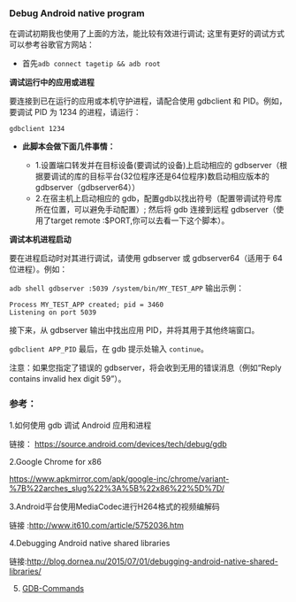 
### Debug Android native program 

在调试初期我也使用了上面的方法，能比较有效进行调试; 这里有更好的调试方式可以参考谷歌官方网站：

- 首先`adb connect tagetip && adb root`

**调试运行中的应用或进程**

要连接到已在运行的应用或本机守护进程，请配合使用 gdbclient 和 PID。例如，要调试 PID 为 1234 的进程，请运行：

`gdbclient 1234`

- **此脚本会做下面几件事情：**

   - 1.设置端口转发并在目标设备(要调试的设备)上启动相应的 gdbserver（根据要调试的库的目标平台(32位程序还是64位程序)数启动相应版本的gdbserver（gdbserver64））
   - 2.在宿主机上启动相应的 gdb，配置gdb以找出符号（配置带调试符号库所在位置，可以避免手动配置）;
然后将 gdb 连接到远程 gdbserver（使用了target remote :$PORT,你可以去看一下这个脚本）。


**调试本机进程启动**

要在进程启动时对其进行调试，请使用 gdbserver 或 gdbserver64（适用于 64 位进程）。例如：

```adb shell gdbserver :5039 /system/bin/MY_TEST_APP```
输出示例：
```
Process MY_TEST_APP created; pid = 3460
Listening on port 5039
```
接下来，从 gdbserver 输出中找出应用 PID，并将其用于其他终端窗口。

`gdbclient APP_PID`
最后，在 gdb 提示处输入 ``continue``。

注意：如果您指定了错误的 gdbserver，将会收到无用的错误消息（例如“Reply contains invalid hex digit 59”）。


### 参考：
1.如何使用 gdb 调试 Android 应用和进程

  链接： https://source.android.com/devices/tech/debug/gdb

2.Google Chrome for x86

  https://www.apkmirror.com/apk/google-inc/chrome/variant-%7B%22arches_slug%22%3A%5B%22x86%22%5D%7D/

3.Android平台使用MediaCodec进行H264格式的视频编解码

  链接 :http://www.it610.com/article/5752036.htm

4.Debugging Android native shared libraries

链接:http://blog.dornea.nu/2015/07/01/debugging-android-native-shared-libraries/

5. [GDB-Commands](http://www.yolinux.com/TUTORIALS/GDB-Commands.html)

